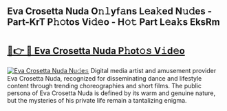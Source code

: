 ## Eva Crosetta Nuda O𝚗𝚕yf𝚊ns L𝚎a𝚔ed N𝚞𝚍es - Part-KrT P𝚑𝚘tos Vi𝚍𝚎o - H𝚘𝚝 Part L𝚎a𝚔s EksRm

# <h2><a href="http://kf38ycw.oniu.top/?m=Eva+Crosetta+Nuda">🔗👉 🔴 Eva Crosetta Nuda P𝚑ot𝚘𝚜 V𝚒d𝚎o</a></h2>

[![Eva Crosetta Nuda Nu𝚍e𝚜](https://i.imgur.com/0qMVB7G.gif)](http://kf38ycw.oniu.top/?m=Eva+Crosetta+Nuda)
Digital media artist and amusement provider Eva Crosetta Nuda, recognized for disseminating dance and lifestyle content through trending choreographies and short films. The public persona of Eva Crosetta Nuda is defined by its warm and genuine nature, but the mysteries of his private life remain a tantalizing enigma.  
